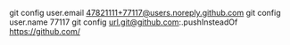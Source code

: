 git config user.email 47821111+77117@users.noreply.github.com
git config user.name 77117
git config url.git@github.com:.pushInsteadOf https://github.com/
